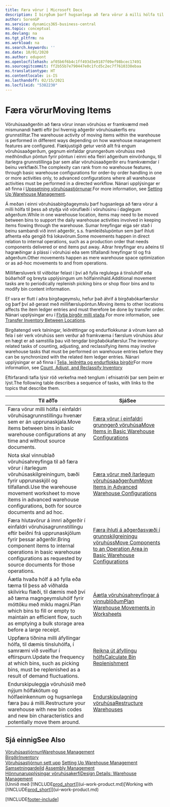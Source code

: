 ```yaml
---
title: Færa vörur | Microsoft Docs
description: Í birgðum þarf hugsanlega að færa vörur á milli hólfa til þess að styðja við flæði í vöruhúsinu í daglegum aðgerðum. Sumar hreyfingar eiga sér stað í beinu sambandi við innri aðgerðir, s.s. framleiðslupöntun sem þarf íhluti afhenta eða gengið frá lokavörum. Aðrar hreyfingar eru aðeins til hagræðingar á plássi í vöruhúsi eða sem tilfallandi hreyfingar til og frá aðgerðum.
author: SorenGP
ms.service: dynamics365-business-central
ms.topic: conceptual
ms.devlang: na
ms.tgt_pltfrm: na
ms.workload: na
ms.search.keywords: ''
ms.date: 10/01/2020
ms.author: edupont
ms.openlocfilehash: af05b6f6b4c1ff493d3e9187f09ef98bcec17491
ms.sourcegitcommit: ff2b55b7e790447e0c1fcd5c2ec7f7610338ebaa
ms.translationtype: HT
ms.contentlocale: is-IS
ms.lasthandoff: 02/15/2021
ms.locfileid: "5382230"
---
```

# <a name="moving-items"></a><span data-ttu-id="a571b-105">Færa vörur</span><span class="sxs-lookup"><span data-stu-id="a571b-105">Moving Items</span></span>
<span data-ttu-id="a571b-106">Vöruhúsaaðgerðin að færa vörur innan vöruhúss er framkvæmd með mismunandi hætti eftir því hvernig aðgerðir vöruhúsakerfis eru grunnstilltar.</span><span class="sxs-lookup"><span data-stu-id="a571b-106">The warehouse activity of moving items within the warehouse is performed in different ways depending on how warehouse management features are configured.</span></span> <span data-ttu-id="a571b-107">Flækjustigið getur verið allt frá engum vöruhúsaaðgerðum, gegnum einfaldar grunngerðum vöruhúss með meðhöndlun pöntun fyrir pöntun í einni eða fleiri aðgerðum einvörðungu, til ítarlegra grunnstillinga þar sem allar vöruhúsaaðgerðir eru framkvæmdar í beinu verkflæði.</span><span class="sxs-lookup"><span data-stu-id="a571b-107">The complexity can rank from no warehouse features, through basic warehouse configurations for order-by order handling in one or more activities only, to advanced configurations where all warehouse activities must be performed in a directed workflow.</span></span> <span data-ttu-id="a571b-108">Nánari upplýsingar er að finna í [Uppsetning vöruhúsastjórnunar](warehouse-setup-warehouse.md).</span><span class="sxs-lookup"><span data-stu-id="a571b-108">For more information, see [Setting Up Warehouse Management](warehouse-setup-warehouse.md).</span></span>

<span data-ttu-id="a571b-109">Á meðan í einni vöruhúsabirgðageymslu þarf hugsanlega að færa vörur á milli hólfa til þess að styðja við vöruflæði í vöruhúsinu í daglegum aðgerðum.</span><span class="sxs-lookup"><span data-stu-id="a571b-109">While in one warehouse location, items may need to be moved between bins to support the daily warehouse activities involved in keeping items flowing through the warehouse.</span></span> <span data-ttu-id="a571b-110">Sumar hreyfingar eiga sér stað í beinu sambandi við innri aðgerðir, s.s. framleiðslupöntun sem þarf íhluti afhenta eða gengið frá lokavörum.</span><span class="sxs-lookup"><span data-stu-id="a571b-110">Some movements happen in direct relation to internal operations, such as a production order that needs components delivered or end items put away.</span></span> <span data-ttu-id="a571b-111">Aðrar hreyfingar eru aðeins til hagræðingar á plássi í vöruhúsi eða sem tilfallandi hreyfingar til og frá aðgerðum.</span><span class="sxs-lookup"><span data-stu-id="a571b-111">Other movements happen as mere warehouse space optimization or as ad-hoc movements to and from operations.</span></span>

<span data-ttu-id="a571b-112">Millifærsluverk til viðbótar felast í því að fylla reglulega á tínsluhólf eða búðarhólf og breyta upplýsingum um hólfainnihald.</span><span class="sxs-lookup"><span data-stu-id="a571b-112">Additional movement tasks are to periodically replenish picking bins or shop floor bins and to modify bin content information.</span></span>

<span data-ttu-id="a571b-113">Ef vara er flutt í aðra birgðageymslu, hefur það áhrif á birgðabókarfærslur og þarf því að gerast með millifærslupöntun.</span><span class="sxs-lookup"><span data-stu-id="a571b-113">Moving items to other locations affects the item ledger entries and must therefore be done by transfer order.</span></span> <span data-ttu-id="a571b-114">Nánari upplýsingar eru í [Flytja birgðir milli staða](inventory-how-transfer-between-locations.md).</span><span class="sxs-lookup"><span data-stu-id="a571b-114">For more information, see [Transfer Inventory Between Locations](inventory-how-transfer-between-locations.md).</span></span>  

<span data-ttu-id="a571b-115">Birgðatengd verk talningar, leiðréttingar og endurflokkunar á vörum kann að fela í sér verk vöruhúss sem verður að framkvæma í færslum vöruhúss áður en hægt er að samstilla þau við tengdar birgðabókafærslur.</span><span class="sxs-lookup"><span data-stu-id="a571b-115">The inventory-related tasks of counting, adjusting, and reclassifying items may involve warehouse tasks that must be performed on warehouse entries before they can be synchronized with the related item ledger entries.</span></span> <span data-ttu-id="a571b-116">Nánari upplýsingar er að finna í [Telja, leiðrétta og endurflokka birgðir](inventory-how-count-adjust-reclassify.md)</span><span class="sxs-lookup"><span data-stu-id="a571b-116">For more information, see [Count, Adjust, and Reclassify Inventory](inventory-how-count-adjust-reclassify.md)</span></span>  

 <span data-ttu-id="a571b-117">Eftirfarandi tafla lýsir röð verkefna með tenglum í efnisatriði þar sem þeim er lýst.</span><span class="sxs-lookup"><span data-stu-id="a571b-117">The following table describes a sequence of tasks, with links to the topics that describe them.</span></span>   

|<span data-ttu-id="a571b-118">**Til að**</span><span class="sxs-lookup"><span data-stu-id="a571b-118">**To**</span></span>|<span data-ttu-id="a571b-119">**Sjá**</span><span class="sxs-lookup"><span data-stu-id="a571b-119">**See**</span></span>|  
|------------|-------------|  
|<span data-ttu-id="a571b-120">Færa vörur milli hólfa í einfaldri vöruhúsagrunnstillingu hvenær sem er án upprunaskjala.</span><span class="sxs-lookup"><span data-stu-id="a571b-120">Move items between bins in basic warehouse configurations at any time and without source documents.</span></span>|[<span data-ttu-id="a571b-121">Færa vörur í einfaldri grunngerð vöruhúsa</span><span class="sxs-lookup"><span data-stu-id="a571b-121">Move Items in Basic Warehouse Configurations</span></span>](warehouse-how-to-move-items-ad-hoc-in-basic-warehousing.md)|
|<span data-ttu-id="a571b-122">Nota skal vinnublað vöruhúsahreyfinga til að færa vörur í ítarlegum vöruhúsaskilgreiningum, bæði fyrir upprunaskjöl og tilfallandi.</span><span class="sxs-lookup"><span data-stu-id="a571b-122">Use the warehouse movement worksheet to move items in advanced warehouse configurations, both for source documents and ad hoc.</span></span>|[<span data-ttu-id="a571b-123">Færa vörur með ítarlegum vöruhúsaaðgerðum</span><span class="sxs-lookup"><span data-stu-id="a571b-123">Move Items in Advanced Warehouse Configurations</span></span>](warehouse-how-to-move-items-in-advanced-warehousing.md)|  
|<span data-ttu-id="a571b-124">Færa hlutavörur á innri aðgerðir í einfaldri vöruhúsagrunnstillingu eftir beiðni frá upprunaskjölum fyrir þessar aðgerðir.</span><span class="sxs-lookup"><span data-stu-id="a571b-124">Bring component items to internal operations in basic warehouse configurations as requested by source documents for those operations.</span></span>|[<span data-ttu-id="a571b-125">Færa íhluti á aðgerðasvæði í grunnskilgreiningu vöruhúss</span><span class="sxs-lookup"><span data-stu-id="a571b-125">Move Components to an Operation Area in Basic Warehouse Configurations</span></span>](warehouse-how-to-move-components-to-an-operation-area-in-basic-warehousing.md)|
|<span data-ttu-id="a571b-126">Áætla hvaða hólf á að fylla eða tæma til þess að viðhalda skilvirku flæði, til dæmis með því að tæma magngeymsluhólf fyrir móttöku með miklu magni.</span><span class="sxs-lookup"><span data-stu-id="a571b-126">Plan which bins to fill or empty to maintain an efficient flow, such as emptying a bulk storage area before a large receipt.</span></span>|[<span data-ttu-id="a571b-127">Áætla vöruhúsahreyfingar á vinnublöðum</span><span class="sxs-lookup"><span data-stu-id="a571b-127">Plan Warehouse Movements in Worksheets</span></span>](warehouse-how-to-plan-warehouse-movements-in-worksheets.md)|
|<span data-ttu-id="a571b-128">Uppfæra tíðnina milli áfyllingar hólfa, til dæmis tínsluhólfa, í samræmi við sveiflur í eftirspurn.</span><span class="sxs-lookup"><span data-stu-id="a571b-128">Update the frequency at which bins, such as picking bins, must be replenished as a result of demand fluctuations.</span></span>|[<span data-ttu-id="a571b-129">Reikna út áfyllingu hólfs</span><span class="sxs-lookup"><span data-stu-id="a571b-129">Calculate Bin Replenishment</span></span>](warehouse-how-to-calculate-bin-replenishment.md)|
|<span data-ttu-id="a571b-130">Endurskipuleggja vöruhúsið með nýjum hólfakótum og hólfaeinkennum og hugsanlega færa þau á milli.</span><span class="sxs-lookup"><span data-stu-id="a571b-130">Restructure your warehouse with new bin codes and new bin characteristics and potentially move them around.</span></span>|[<span data-ttu-id="a571b-131">Endurskipulagning vöruhúsa</span><span class="sxs-lookup"><span data-stu-id="a571b-131">Restructure Warehouses</span></span>](warehouse-how-to-restructure-warehouses.md)|  

## <a name="see-also"></a><span data-ttu-id="a571b-132">Sjá einnig</span><span class="sxs-lookup"><span data-stu-id="a571b-132">See Also</span></span>  
[<span data-ttu-id="a571b-133">Vöruhúsastjórnun</span><span class="sxs-lookup"><span data-stu-id="a571b-133">Warehouse Management</span></span>](warehouse-manage-warehouse.md)  
[<span data-ttu-id="a571b-134">Birgðir</span><span class="sxs-lookup"><span data-stu-id="a571b-134">Inventory</span></span>](inventory-manage-inventory.md)  
<span data-ttu-id="a571b-135">[Vöruhúsastjórnun sett upp](warehouse-setup-warehouse.md)   </span><span class="sxs-lookup"><span data-stu-id="a571b-135">[Setting Up Warehouse Management](warehouse-setup-warehouse.md)   </span></span>  
<span data-ttu-id="a571b-136">[Samsetningardeild](assembly-assemble-items.md)  </span><span class="sxs-lookup"><span data-stu-id="a571b-136">[Assembly Management](assembly-assemble-items.md)  </span></span>  
[<span data-ttu-id="a571b-137">Hönnunarupplýsingar vöruhúsakerfi</span><span class="sxs-lookup"><span data-stu-id="a571b-137">Design Details: Warehouse Management</span></span>](design-details-warehouse-management.md)  
<span data-ttu-id="a571b-138">[Unnið með [!INCLUDE[prod_short](includes/prod_short.md)]](ui-work-product.md)</span><span class="sxs-lookup"><span data-stu-id="a571b-138">[Working with [!INCLUDE[prod_short](includes/prod_short.md)]](ui-work-product.md)</span></span>


[!INCLUDE[footer-include](includes/footer-banner.md)]